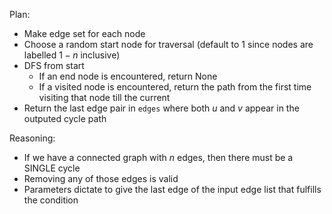 Plan:

-   Make edge set for each node
-   Choose a random start node for traversal (default to $1$ since nodes are labelled $1-n$ inclusive)
-   DFS from start
    -   If an end node is encountered, return None
    -   If a visited node is encountered, return the path from the first time visiting that node till the current
-   Return the last edge pair in `edges` where both $u$ and $v$ appear in the outputed cycle path

Reasoning:

-   If we have a connected graph with $n$ edges, then there must be a SINGLE cycle
-   Removing any of those edges is valid
-   Parameters dictate to give the last edge of the input edge list that fulfills the condition
